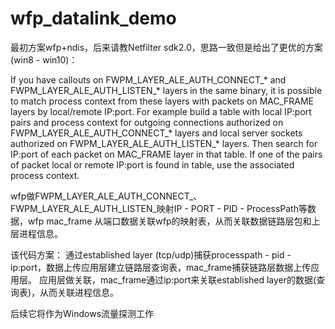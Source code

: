 # wfp_datalink_demo
最初方案wfp+ndis，后来请教Netfilter sdk2.0，思路一致但是给出了更优的方案(win8 - win10)：

If    you   have   callouts   on   FWPM_LAYER_ALE_AUTH_CONNECT_*   and
FWPM_LAYER_ALE_AUTH_LISTEN_* layers in the same binary, it is possible
to  match  process context from these layers with packets on MAC_FRAME
layers  by  local/remote IP:port. For example build a table with local
IP:port  pairs and process context for outgoing connections authorized
on  FWPM_LAYER_ALE_AUTH_CONNECT_*  layers  and  local  server  sockets
authorized  on  FWPM_LAYER_ALE_AUTH_LISTEN_*  layers.  Then search for
IP:port of each packet on MAC_FRAME layer in that table. If one of the
pairs  of  packet  local  or remote IP:port is found in table, use the
associated process context.

wfp做FWPM_LAYER_ALE_AUTH_CONNECT_、FWPM_LAYER_ALE_AUTH_LISTEN_映射IP - PORT - PID - ProcessPath等数据，wfp mac_frame 从端口数据关联wfp的映射表，从而关联数据链路层包和上层进程信息。

该代码方案：
通过established layer (tcp/udp)捕获processpath - pid - ip:port，数据上传应用层建立链路层查询表，mac_frame捕获链路层数据上传应用层。
应用层做关联，mac_frame通过ip:port来关联established layer的数据(查询表)，从而关联进程信息。

后续它将作为Windows流量探测工作
